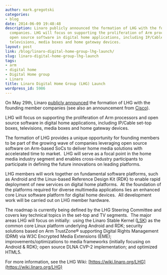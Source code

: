 ```yaml
---
author: mark.gregotski
categories:
- blog
date: 2014-06-09 19:48:48
description: Linaro publicly announced the formation of LHG with the founding member
  companies. LHG will focus on supporting the proliferation of Arm processors and
  open source software in digital home applications, including IP/Cable set-top boxes,
  televisions, media boxes and home gateway devices.
layout: post
link: /blog/linaro-digital-home-group-lhg-launch/
slug: linaro-digital-home-group-lhg-launch
tags:
- arm
- digital home
- Digital Home group
- Linaro
title: Linaro Digital Home Group (LHG) Launch
wordpress_id: 5986
---
```


On May 29th, Linaro [publicly announced](/news/leaders-digital-home-solutions-collaborate-linaro-arm-linux-platforms/) the formation of LHG with the founding member companies (see also an announcement from [Cisco](https://blogs.cisco.com/sp/why-were-joining-the-linaro-digital-home-group)).

LHG will focus on supporting the proliferation of Arm processors and open source software in digital home applications, including IP/Cable set-top boxes, televisions, media boxes and home gateway devices.

The formation of LHG provides a unique opportunity for founding members to be part of the growing wave of companies leveraging open source software on Arm-based SoCs to deliver home media solutions with accelerated time to market.  LHG will serve as a focal point in the home media industry segment and enables cross-industry participants to participate in defining the future innovations on leading platforms.

LHG members will work together on fundamental software platforms, such as Android and the Linux-based Reference Design Kit (RDK) to enable rapid deployment of new services on digital home platforms.  At the foundation of the platforms required for diverse multimedia applications lies an enhanced core Linux software platform for digital home devices.  All development work will be carried out on LHG member hardware.

The roadmap is currently being defined by the LHG Steering Committee and covers key technical topics in the set-top and TV segments.  The major areas LHG will focus on initially:  using the Linaro Stable Kernel ([LSK](https://wiki.linaro.org/LSK)) as the common core Linux platform underlying Android and RDK; security solutions based on Arm TrustZone® supporting Digital Rights Management (DRM) via W3C Encrypted Media Extensions (EME); improvements/optimizations to media frameworks (initially focusing on Android & RDK); open source DLNA CVP-2 implementation; and optimized HTML5.

For more information, see the LHG Wiki: [https://wiki.linaro.org/LHG](https://wiki.linaro.org/LHG)